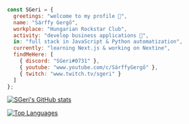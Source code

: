 ```js

const SGeri = {
  greetings: "welcome to my profile 👋",
  name: "Sárffy Gergő",
  workplace: "Hungarian Rockstar Club",
  activity: "develop business applications 👀",
  in: "full stack in JavaScript & Python automatization",
  currently: "learning Next.js & working on Nextine",
  findMeHere: [
    { discord: "SGeri#0731" },
    { youtube: "www.youtube.com/c/SárffyGergő" },
    { twitch: "www.twitch.tv/sgeri" }
  ]
};

```

[![SGeri's GitHub stats](https://github-readme-stats.vercel.app/api?username=sgeri&hide=contribs,prs,issues&show_icons=true&theme=radical)](https://github.com/sgeri)

[![Top Languages](https://github-readme-stats.vercel.app/api/top-langs/?username=sgeri)](https://github.com/sgeri)
